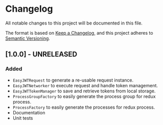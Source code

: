 # Changelog
All notable changes to this project will be documented in this file.

The format is based on [Keep a Changelog](https://keepachangelog.com/en/1.0.0/),
and this project adheres to [Semantic Versioning](https://semver.org/spec/v2.0.0.html).

## [1.0.0] - UNRELEASED
### Added
* `EasyJWTRequest` to generate a re-usable request instance.
* `EasyJWTNetworker` to execute request and handle token management.
* `EasyJWTTokenManager` to save and retrieve tokens from local storage.
* `ProcessGroupFactory` to easily generate the process group for redux process.
* `ProcessFactory` to easily generate the processes for redux process.
* Documentation
* Unit tests
